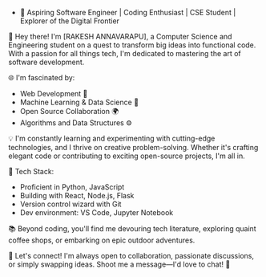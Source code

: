 
- 🚀 Aspiring Software Engineer | Coding Enthusiast | CSE Student | Explorer of the Digital Frontier

👋 Hey there! I'm [RAKESH ANNAVARAPU], a Computer Science and Engineering student on a quest to transform big ideas into functional code. With a passion for all things tech, I'm dedicated to mastering the art of software development.

🌐 I'm fascinated by:
- Web Development 🌟
- Machine Learning & Data Science 🤖
- Open Source Collaboration 🌍
- Algorithms and Data Structures ⚙️

💡 I'm constantly learning and experimenting with cutting-edge technologies, and I thrive on creative problem-solving. Whether it's crafting elegant code or contributing to exciting open-source projects, I'm all in.

🔧 Tech Stack:
- Proficient in Python, JavaScript
- Building with React, Node.js, Flask
- Version control wizard with Git
- Dev environment: VS Code, Jupyter Notebook

📚 Beyond coding, you'll find me devouring tech literature, exploring quaint coffee shops, or embarking on epic outdoor adventures. 

🤝 Let's connect! I'm always open to collaboration, passionate discussions, or simply swapping ideas. Shoot me a message—I'd love to chat! 📩


<!---
Rakesh3117/Rakesh3117 is a ✨ special ✨ repository because its `README.md` (this file) appears on your GitHub profile.
You can click the Preview link to take a look at your changes.
--->
